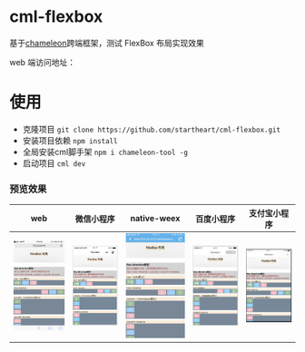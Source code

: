 # cml-flexbox
基于[chameleon](https://github.com/didi/chameleon)跨端框架，测试 FlexBox 布局实现效果

web 端访问地址：

# 使用

- 克隆项目 `git clone https://github.com/startheart/cml-flexbox.git`
- 安装项目依赖 `npm install`
- 全局安装cml脚手架 `npm i chameleon-tool -g`
- 启动项目 `cml dev`

### 预览效果

| web   |      微信小程序      |  native-weex |  百度小程序 |  支付宝小程序 |
|:----------:|:-------------:|:------:|:------:|:------:|
| <img src="./preview/web-1.png" width="200px"/> |  <img src="./preview/wx-1.png" width="200px"/>| <img src="./preview/weex-1.png" width="200px"/> |<img src="./preview/baidu-1.png" width="200px"/> |<img src="./preview/alipay-1.png" width="200px"/> |